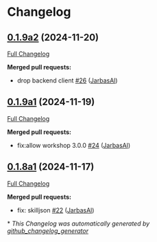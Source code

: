 # Changelog

## [0.1.9a2](https://github.com/OpenVoiceOS/ovos-skill-spotify/tree/0.1.9a2) (2024-11-20)

[Full Changelog](https://github.com/OpenVoiceOS/ovos-skill-spotify/compare/0.1.9a1...0.1.9a2)

**Merged pull requests:**

- drop backend client [\#26](https://github.com/OpenVoiceOS/ovos-skill-spotify/pull/26) ([JarbasAl](https://github.com/JarbasAl))

## [0.1.9a1](https://github.com/OpenVoiceOS/ovos-skill-spotify/tree/0.1.9a1) (2024-11-19)

[Full Changelog](https://github.com/OpenVoiceOS/ovos-skill-spotify/compare/0.1.8a1...0.1.9a1)

**Merged pull requests:**

- fix:allow workshop 3.0.0 [\#24](https://github.com/OpenVoiceOS/ovos-skill-spotify/pull/24) ([JarbasAl](https://github.com/JarbasAl))

## [0.1.8a1](https://github.com/OpenVoiceOS/ovos-skill-spotify/tree/0.1.8a1) (2024-11-17)

[Full Changelog](https://github.com/OpenVoiceOS/ovos-skill-spotify/compare/0.1.7...0.1.8a1)

**Merged pull requests:**

- fix: skilljson [\#22](https://github.com/OpenVoiceOS/ovos-skill-spotify/pull/22) ([JarbasAl](https://github.com/JarbasAl))



\* *This Changelog was automatically generated by [github_changelog_generator](https://github.com/github-changelog-generator/github-changelog-generator)*
